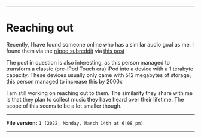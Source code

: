 
***

# Reaching out

Recently, I have found someone online who has a similar audio goal as me. I found them via the [r/ipod subreddit](https://www.reddit.com/r/ipod/) via [this post](https://www.reddit.com/r/ipod/comments/t29xpo/they_said_it_couldnt_or_shouldnt_be_done_but_i/)

The post in question is also interesting, as this person managed to transform a classic (pre-iPod Touch era) iPod into a device with a 1 terabyte capacity. These devices usually only came with 512 megabytes of storage, this person managed to increase this by 2000x

I am still working on reaching out to them. The similarity they share with me is that they plan to collect music they have heard over their lifetime. The scope of this seems to be a lot smaller though.

***

**File version:** `1 (2022, Monday, March 14th at 6:08 pm)`

***

